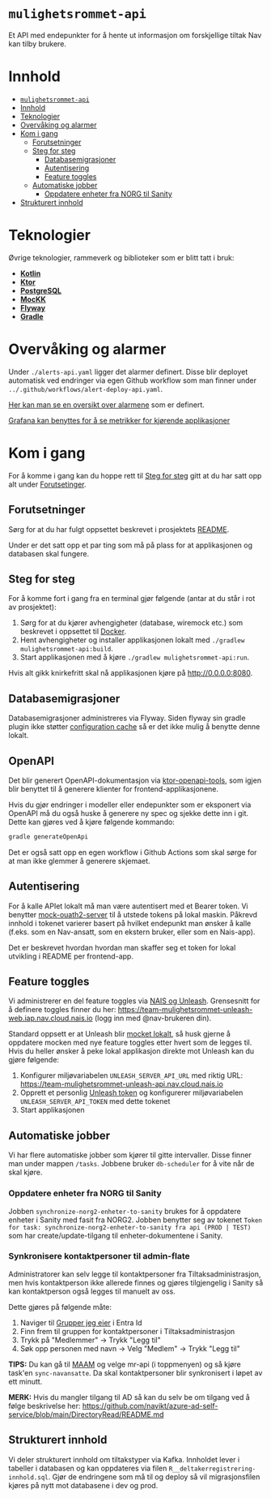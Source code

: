 # `mulighetsrommet-api`

<p>
Et API med endepunkter for å hente ut informasjon om forskjellige tiltak Nav kan tilby brukere.
</p>

# Innhold

- [`mulighetsrommet-api`](#mulighetsrommet-api)
- [Innhold](#innhold)
- [Teknologier](#teknologier)
- [Overvåking og alarmer](#overvåking-og-alarmer)
- [Kom i gang](#kom-i-gang)
    - [Forutsetninger](#forutsetninger)
    - [Steg for steg](#steg-for-steg)
        - [Databasemigrasjoner](#databasemigrasjoner)
        - [Autentisering](#autentisering)
        - [Feature toggles](#feature-toggles)
    - [Automatiske jobber](#automatiske-jobber)
        - [Oppdatere enheter fra NORG til Sanity](#oppdatere-enheter-fra-norg-til-sanity)
- [Strukturert innhold](#strukturert-innhold)

# <a name="teknologier"></a>Teknologier

Øvrige teknologier, rammeverk og biblioteker som er blitt tatt i bruk:

- [**Kotlin**](https://kotlinlang.org/)
- [**Ktor**](https://ktor.io/)
- [**PostgreSQL**](https://www.postgresql.org/)
- [**MocKK**](https://mockk.io/)
- [**Flyway**](https://flywaydb.org/)
- [**Gradle**](https://gradle.org/)

# <a name="overvaking"></a>Overvåking og alarmer

Under `./alerts-api.yaml` ligger det alarmer definert. Disse blir deployet automatisk ved endringer via egen Github
workflow som man finner under `../.github/workflows/alert-deploy-api.yaml`.

[Her kan man se en oversikt over alarmene](https://prometheus.dev-gcp.nais.io/alerts?search=mulighetsr) som er definert.

[Grafana kan benyttes for å se metrikker for kjørende applikasjoner](https://grafana.nais.io/d/8W2DNq6nk/mulighetsrommet-api?orgId=1&var-datasource=prod-gcp&var-duration=15m&var-team=team-mulighetsrommet&from=now-15m&to=now)

# <a name="kom-i-gang"></a>Kom i gang

For å komme i gang kan du hoppe rett til [Steg for steg](#steg-for-steg) gitt at du har satt opp alt
under [Forutsetinger](#forutsetninger).

## <a name="forutsetninger"></a>Forutsetninger

Sørg for at du har fulgt oppsettet beskrevet i prosjektets [README](../README.md#oppsett).

Under er det satt opp et par ting som må på plass for at applikasjonen og databasen skal fungere.

## <a name="steg-for-steg"></a>Steg for steg

For å komme fort i gang fra en terminal gjør følgende (antar at du står i rot av prosjektet):

1. Sørg for at du kjører avhengigheter (database, wiremock etc.) som beskrevet i oppsettet
   til [Docker](../README.md#docker).
2. Hent avhengigheter og installer applikasjonen lokalt med `./gradlew mulighetsrommet-api:build`.
3. Start applikasjonen med å kjøre `./gradlew mulighetsrommet-api:run`.

Hvis alt gikk knirkefritt skal nå applikasjonen kjøre på <http://0.0.0.0:8080>.

## Databasemigrasjoner

Databasemigrasjoner administreres via Flyway. Siden flyway sin gradle plugin ikke
støtter [configuration cache](https://docs.gradle.org/current/userguide/configuration_cache.html) så er det ikke mulig å
benytte denne lokalt.

## OpenAPI

Det blir generert OpenAPI-dokumentasjon via [ktor-openapi-tools](https://github.com/SMILEY4/ktor-openapi-tools), som
igjen blir benyttet til å generere klienter for frontend-applikasjonene.

Hvis du gjør endringer i modeller eller endepunkter som er eksponert via OpenAPI må du også huske å generere ny spec og
sjekke dette inn i git. Dette kan gjøres ved å kjøre følgende kommando:

```bash
gradle generateOpenApi
```

Det er også satt opp en egen workflow i Github Actions som skal sørge for at man ikke glemmer å generere skjemaet.

## Autentisering

For å kalle APIet lokalt må man være autentisert med et Bearer token. Vi
benytter [mock-ouath2-server](https://github.com/navikt/mock-oauth2-server) til å utstede tokens på lokal maskin.
Påkrevd innhold i tokenet varierer basert på hvilket endepunkt man ønsker å kalle (f.eks. som en Nav-ansatt, som en
ekstern bruker, eller som en Nais-app).

Det er beskrevet hvordan hvordan man skaffer seg et token for lokal utvikling i README per frontend-app.

## Feature toggles

Vi administrerer en del feature toggles via [NAIS og Unleash](https://doc.nais.io/addons/unleash/).
Grensesnitt for å definere toggles finner du her: https://team-mulighetsrommet-unleash-web.iap.nav.cloud.nais.io
(logg inn med @nav-brukeren din).

Standard oppsett er at Unleash blir [mocket lokalt](../README.md#mocks-via-wiremock), så husk gjerne å oppdatere mocken
med nye feature toggles etter hvert som de legges til.
Hvis du heller ønsker å peke lokal applikasjon direkte mot Unleash kan du gjøre følgende:

1. Konfigurer miljøvariabelen `UNLEASH_SERVER_API_URL` med riktig
   URL: https://team-mulighetsrommet-unleash-api.nav.cloud.nais.io
2. Opprett et
   personlig [Unleash token](https://team-mulighetsrommet-unleash-web.iap.nav.cloud.nais.io/profile/personal-api-tokens)
   og konfigurerer miljøvariabelen `UNLEASH_SERVER_API_TOKEN` med dette tokenet
3. Start applikasjonen

## Automatiske jobber

Vi har flere automatiske jobber som kjører til gitte intervaller. Disse finner man under mappen `/tasks`. Jobbene
bruker `db-scheduler` for å vite når de skal kjøre.

### Oppdatere enheter fra NORG til Sanity

Jobben `synchronize-norg2-enheter-to-sanity` brukes for å oppdatere enheter i Sanity med fasit fra NORG2.
Jobben benytter seg av tokenet `Token for task: synchronize-norg2-enheter-to-sanity fra api (PROD | TEST)` som har
create/update-tilgang til enheter-dokumentene i Sanity.

### Synkronisere kontaktpersoner til admin-flate

Administratorer kan selv legge til kontaktpersoner fra Tiltaksadministrasjon, men hvis kontaktperson ikke allerede
finnes og gjøres tilgjengelig i Sanity så kan kontaktperson også legges til manuelt av oss.

Dette gjøres på følgende måte:

1. Naviger til [Grupper jeg eier](https://myaccount.microsoft.com/groups/groups-i-own) i Entra Id
2. Finn frem til gruppen for kontaktpersoner i Tiltaksadministrasjon
3. Trykk på "Medlemmer" -> Trykk "Legg til"
4. Søk opp personen med navn -> Velg "Medlem" -> Trykk "Legg til"

**TIPS:** Du kan gå til [MAAM](https://mulighetsrommet-arena-adapter-manager.intern.nav.no/) og velge mr-api (i
toppmenyen) og så kjøre task'en `sync-navansatte`. Da skal kontaktpersoner blir synkronisert i løpet av ett minutt.

**MERK:** Hvis du mangler tilgang til AD så kan du selv be om tilgang ved å følge beskrivelse
her: https://github.com/navikt/azure-ad-self-service/blob/main/DirectoryRead/README.md

## <a name="strukturert-innhold"></a>Strukturert innhold

Vi deler strukturert innhold om tiltakstyper via Kafka.
Innholdet lever i tabeller i databasen og kan oppdateres via filen `R__deltakerregistrering-innhold.sql`. Gjør de
endringene som må til og deploy så vil migrasjonsfilen kjøres på nytt mot databasene i dev og prod.
